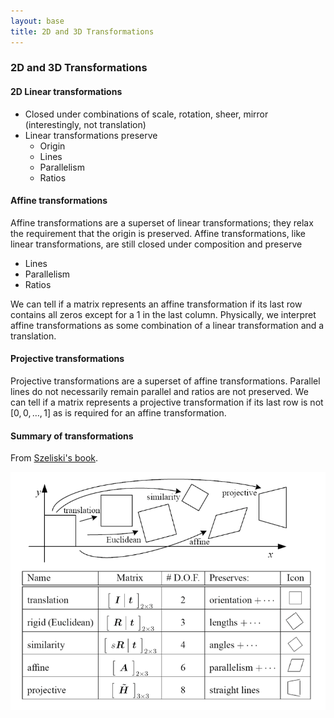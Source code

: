 ```yaml
---
layout: base
title: 2D and 3D Transformations
---
```


### 2D and 3D Transformations

#### 2D Linear transformations
- Closed under combinations of scale, rotation, sheer, mirror (interestingly, not translation)
- Linear transformations preserve
  - Origin
  - Lines
  - Parallelism
  - Ratios

#### Affine transformations
Affine transformations are a superset of linear transformations; they relax the requirement that the origin is preserved. Affine transformations, like linear transformations, are still closed under composition and preserve

- Lines
- Parallelism
- Ratios

We can tell if a matrix represents an affine transformation if its last row contains all zeros except for a 1 in the last column. Physically, we interpret affine transformations as some combination of a linear transformation and a translation.

#### Projective transformations
Projective transformations are a superset of affine transformations. Parallel lines do not necessarily remain parallel and ratios are not preserved. We can tell if a matrix represents a projective transformation if its last row is not $[0,0,\ldots,1]$ as is required for an affine transformation.

#### Summary of transformations
From [Szeliski's book](http://szeliski.org/Book/drafts/SzeliskiBook_20100903_draft.pdf).

![transformations.png](transformations.png)